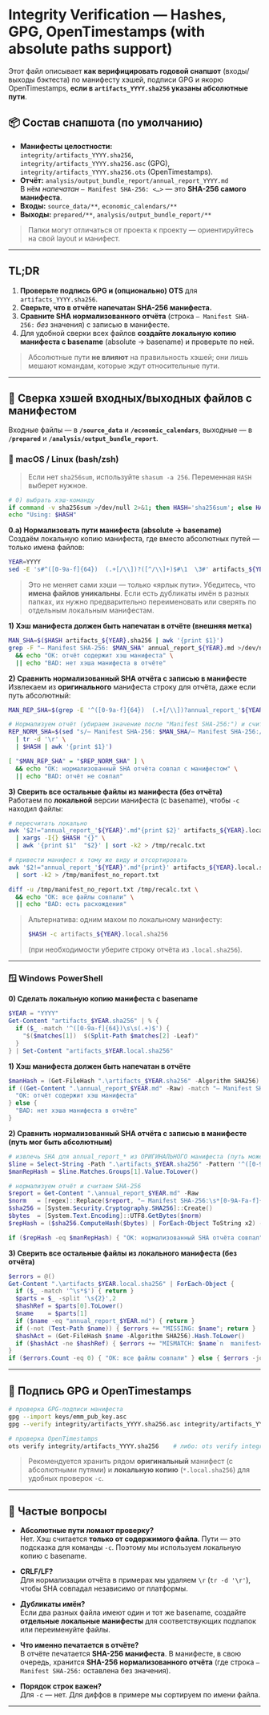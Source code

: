 # Integrity Verification — Hashes, GPG, OpenTimestamps (with absolute paths support)

Этот файл описывает **как верифицировать годовой снапшот** (входы/выходы бэктеста) по манифесту хэшей,
подписи GPG и якорю OpenTimestamps, **если в `artifacts_YYYY.sha256` указаны абсолютные пути**.

## 📦 Состав снапшота (по умолчанию)
- **Манифесты целостности:**  
  `integrity/artifacts_YYYY.sha256`, `integrity/artifacts_YYYY.sha256.asc` (GPG), `integrity/artifacts_YYYY.sha256.ots` (OpenTimestamps).
- **Отчёт:** `analysis/output_bundle_report/annual_report_YYYY.md`  
  В нём *напечатан* `— Manifest SHA-256: <…>` — это **SHA-256 самого манифеста**.
- **Входы:** `source_data/**`, `economic_calendars/**`  
- **Выходы:** `prepared/**`, `analysis/output_bundle_report/**`

> Папки могут отличаться от проекта к проекту — ориентируйтесь на свой layout и манифест.

---

## TL;DR
1. **Проверьте подпись GPG и (опционально) OTS** для `artifacts_YYYY.sha256`.
2. **Сверьте, что в отчёте напечатан SHA-256 манифеста.**
3. **Сравните SHA нормализованного отчёта** (строка `— Manifest SHA-256:` *без* значения) с записью в манифесте.
4. Для удобной сверки всех файлов **создайте локальную копию манифеста с basename** (absolute → basename) и проверьте по ней.

> Абсолютные пути **не влияют** на правильность хэшей; они лишь мешают командам, которые ждут относительные пути.

---

## 🧪 Сверка хэшей входных/выходных файлов с манифестом

Входные файлы — в **`/source_data`** и **`/economic_calendars`**, выходные — в **`/prepared`** и **`/analysis/output_bundle_report`**.

### 🐧 macOS / Linux (bash/zsh)

> Если нет `sha256sum`, используйте `shasum -a 256`. Переменная `HASH` выберет нужное.

```bash
# 0) выбрать хэш-команду
if command -v sha256sum >/dev/null 2>&1; then HASH='sha256sum'; else HASH='shasum -a 256'; fi
echo "Using: $HASH"
```

**0.a) Нормализовать пути манифеста (absolute → basename)**  
Создаём локальную копию манифеста, где вместо абсолютных путей — только имена файлов:
```bash
YEAR=YYYY
sed -E 's#^([0-9a-f]{64})  (.+[/\\])?([^/\\]+)$#\1  \3#' artifacts_${YEAR}.sha256 > artifacts_${YEAR}.local.sha256
```
> Это не меняет сами хэши — только «ярлык пути». Убедитесь, что **имена файлов уникальны**. Если есть дубликаты имён в разных папках, их нужно предварительно переименовать или сверять по отдельным локальным манифестам.

**1) Хэш манифеста должен быть напечатан в отчёте (внешняя метка)**
```bash
MAN_SHA=$($HASH artifacts_${YEAR}.sha256 | awk '{print $1}')
grep -F "— Manifest SHA-256: $MAN_SHA" annual_report_${YEAR}.md >/dev/null \
  && echo "OK: отчёт содержит хэш манифеста" \
  || echo "BAD: нет хэша манифеста в отчёте"
```

**2) Сравнить нормализованный SHA отчёта с записью в манифесте**  
Извлекаем из **оригинального** манифеста строку для отчёта, даже если путь абсолютный:
```bash
MAN_REP_SHA=$(grep -E '^([0-9a-f]{64})  (.+[/\\])?annual_report_'${YEAR}'\.md$' artifacts_${YEAR}.sha256 | head -n1 | awk '{print $1}')

# Нормализуем отчёт (убираем значение после "Manifest SHA-256:") и считаем его SHA-256
REP_NORM_SHA=$(sed "s/— Manifest SHA-256: $MAN_SHA/— Manifest SHA-256:/" annual_report_${YEAR}.md \
  | tr -d '\r' \
  | $HASH | awk '{print $1}')

[ "$MAN_REP_SHA" = "$REP_NORM_SHA" ] \
  && echo "OK: нормализованный SHA отчёта совпал с манифестом" \
  || echo "BAD: отчёт не совпал"
```

**3) Сверить все остальные файлы из манифеста (без отчёта)**  
Работаем по **локальной** версии манифеста (с basename), чтобы `-c` находил файлы:
```bash
# пересчитать локально
awk '$2!="annual_report_'${YEAR}'.md"{print $2}' artifacts_${YEAR}.local.sha256 \
  | xargs -I{} $HASH "{}" \
  | awk '{print $1"  "$2}' | sort -k2 > /tmp/recalc.txt

# привести манифест к тому же виду и отсортировать
awk '$2!="annual_report_'${YEAR}'.md"{print}' artifacts_${YEAR}.local.sha256 \
  | sort -k2 > /tmp/manifest_no_report.txt

diff -u /tmp/manifest_no_report.txt /tmp/recalc.txt \
  && echo "OK: все файлы совпали" \
  || echo "BAD: есть расхождения"
```

> Альтернатива: одним махом по локальному манифесту:  
> ```bash
> $HASH -c artifacts_${YEAR}.local.sha256
> ```
> (при необходимости уберите строку отчёта из `.local.sha256`).

---

### 🪟 Windows PowerShell

**0) Сделать локальную копию манифеста с basename**
```powershell
$YEAR = "YYYY"
Get-Content "artifacts_$YEAR.sha256" | % {
  if ($_ -match '^([0-9a-f]{64})\s\s(.+)$') {
    "$($matches[1])  $(Split-Path $matches[2] -Leaf)"
  }
} | Set-Content "artifacts_$YEAR.local.sha256"
```

**1) Хэш манифеста должен быть напечатан в отчёте**
```powershell
$manHash = (Get-FileHash ".\artifacts_$YEAR.sha256" -Algorithm SHA256).Hash.ToLower()
if ((Get-Content ".\annual_report_$YEAR.md" -Raw) -match "— Manifest SHA-256:\s*$manHash") {
  "OK: отчёт содержит хэш манифеста"
} else {
  "BAD: нет хэша манифеста в отчёте"
}
```

**2) Сравнить нормализованный SHA отчёта с записью в манифесте (путь мог быть абсолютным)**
```powershell
# извлечь SHA для annual_report_* из ОРИГИНАЛЬНОГО манифеста (путь может быть любой)
$line = Select-String -Path ".\artifacts_$YEAR.sha256" -Pattern '^([0-9a-f]{64})\s\s(.+\\)?annual_report_' + $YEAR + '\.md$' | Select-Object -First 1
$manRepHash = $line.Matches.Groups[1].Value.ToLower()

# нормализуем отчёт и считаем SHA-256
$report = Get-Content ".\annual_report_$YEAR.md" -Raw
$norm   = [regex]::Replace($report, "— Manifest SHA-256:\s*[0-9A-Fa-f]{64}", "— Manifest SHA-256:")
$sha256 = [System.Security.Cryptography.SHA256]::Create()
$bytes  = [System.Text.Encoding]::UTF8.GetBytes($norm)
$repHash = ($sha256.ComputeHash($bytes) | ForEach-Object ToString x2) -join "" | ForEach-Object ToLower

if ($repHash -eq $manRepHash) { "OK: нормализованный SHA отчёта совпал" } else { "BAD: отчёт не совпал" }
```

**3) Сверить все остальные файлы из локального манифеста (без отчёта)**
```powershell
$errors = @()
Get-Content ".\artifacts_$YEAR.local.sha256" | ForEach-Object {
  if ($_ -match '^\s*$') { return }
  $parts = $_ -split '\s{2}',2
  $hashRef = $parts[0].ToLower()
  $name    = $parts[1]
  if ($name -eq "annual_report_$YEAR.md") { return }
  if (-not (Test-Path $name)) { $errors += "MISSING: $name"; return }
  $hashAct = (Get-FileHash $name -Algorithm SHA256).Hash.ToLower()
  if ($hashAct -ne $hashRef) { $errors += "MISMATCH: $name`n  manifest=$hashRef`n  actual  =$hashAct" }
}
if ($errors.Count -eq 0) { "OK: все файлы совпали" } else { $errors -join "`n" }
```

---

## 🔐 Подпись GPG и OpenTimestamps

```bash
# проверка GPG-подписи манифеста
gpg --import keys/emm_pub_key.asc
gpg --verify integrity/artifacts_YYYY.sha256.asc integrity/artifacts_YYYY.sha256

# проверка OpenTimestamps
ots verify integrity/artifacts_YYYY.sha256    # либо: ots verify integrity/artifacts_YYYY.sha256.ots
```

> Рекомендуется хранить рядом **оригинальный** манифест (с абсолютными путями) и **локальную копию** (`*.local.sha256`) для удобных проверок `-c`.

---

## 🧠 Частые вопросы

- **Абсолютные пути ломают проверку?**  
  Нет. Хэш считается **только от содержимого файла**. Пути — это подсказка для команды `-c`. Поэтому мы используем локальную копию с basename.

- **CRLF/LF?**  
  Для нормализации отчёта в примерах мы удаляем `\r` (`tr -d '\r'`), чтобы SHA совпадал независимо от платформы.

- **Дубликаты имён?**  
  Если два разных файла имеют один и тот же basename, создайте **отдельные локальные манифесты** для соответствующих подпапок или переименуйте файлы.

- **Что именно печатается в отчёте?**  
  В отчёте печатается **SHA-256 манифеста**. В манифесте, в свою очередь, хранится **SHA-256 нормализованного отчёта** (где строка `— Manifest SHA-256:` оставлена без значения).

- **Порядок строк важен?**  
  Для `-c` — нет. Для диффов в примере мы сортируем по имени файла.

---

